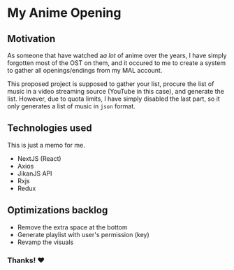 # My Anime Opening

## Motivation

As someone that have watched a*a lot* of anime over the years, I have simply forgotten most of the OST on them, and it occured to me to create a system to gather all openings/endings from my MAL account.

This proposed project is supposed to gather your list, procure the list of music in a video streaming source (YouTube in this case), and generate the list. However, due to quota limits, I have simply disabled the last part, so it only generates a list of music in `json` format.

## Technologies used

This is just a memo for me.

- NextJS (React)
- Axios
- JikanJS API
- Rxjs
- Redux

## Optimizations backlog

- Remove the extra space at the bottom
- Generate playlist with user's permission (key)
- Revamp the visuals

### Thanks! ❤️
